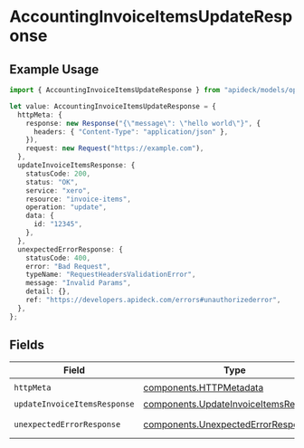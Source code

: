 # AccountingInvoiceItemsUpdateResponse

## Example Usage

```typescript
import { AccountingInvoiceItemsUpdateResponse } from "apideck/models/operations";

let value: AccountingInvoiceItemsUpdateResponse = {
  httpMeta: {
    response: new Response("{\"message\": \"hello world\"}", {
      headers: { "Content-Type": "application/json" },
    }),
    request: new Request("https://example.com"),
  },
  updateInvoiceItemsResponse: {
    statusCode: 200,
    status: "OK",
    service: "xero",
    resource: "invoice-items",
    operation: "update",
    data: {
      id: "12345",
    },
  },
  unexpectedErrorResponse: {
    statusCode: 400,
    error: "Bad Request",
    typeName: "RequestHeadersValidationError",
    message: "Invalid Params",
    detail: {},
    ref: "https://developers.apideck.com/errors#unauthorizederror",
  },
};
```

## Fields

| Field                                                                                          | Type                                                                                           | Required                                                                                       | Description                                                                                    |
| ---------------------------------------------------------------------------------------------- | ---------------------------------------------------------------------------------------------- | ---------------------------------------------------------------------------------------------- | ---------------------------------------------------------------------------------------------- |
| `httpMeta`                                                                                     | [components.HTTPMetadata](../../models/components/httpmetadata.md)                             | :heavy_check_mark:                                                                             | N/A                                                                                            |
| `updateInvoiceItemsResponse`                                                                   | [components.UpdateInvoiceItemsResponse](../../models/components/updateinvoiceitemsresponse.md) | :heavy_minus_sign:                                                                             | InvoiceItems                                                                                   |
| `unexpectedErrorResponse`                                                                      | [components.UnexpectedErrorResponse](../../models/components/unexpectederrorresponse.md)       | :heavy_minus_sign:                                                                             | Unexpected error                                                                               |